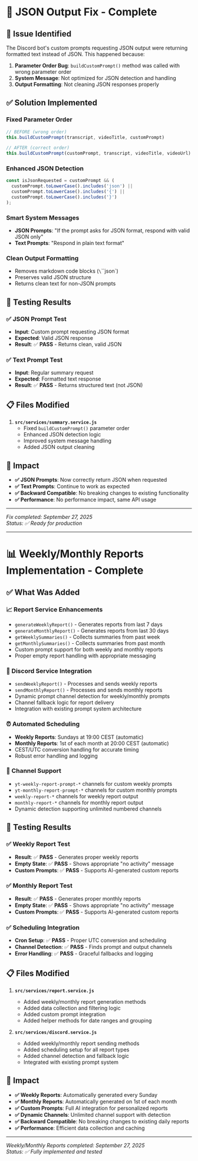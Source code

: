 # 🔧 JSON Output Fix - Complete

## 🐛 **Issue Identified**
The Discord bot's custom prompts requesting JSON output were returning formatted text instead of JSON. This happened because:

1. **Parameter Order Bug**: `buildCustomPrompt()` method was called with wrong parameter order
2. **System Message**: Not optimized for JSON detection and handling
3. **Output Formatting**: Not cleaning JSON responses properly

## ✅ **Solution Implemented**

### **Fixed Parameter Order**
```javascript
// BEFORE (wrong order)
this.buildCustomPrompt(transcript, videoTitle, customPrompt)

// AFTER (correct order)  
this.buildCustomPrompt(customPrompt, transcript, videoTitle, videoUrl)
```

### **Enhanced JSON Detection**
```javascript
const isJsonRequested = customPrompt && (
  customPrompt.toLowerCase().includes('json') || 
  customPrompt.toLowerCase().includes('{') || 
  customPrompt.toLowerCase().includes('}')
);
```

### **Smart System Messages**
- **JSON Prompts**: "If the prompt asks for JSON format, respond with valid JSON only"
- **Text Prompts**: "Respond in plain text format"

### **Clean Output Formatting**
- Removes markdown code blocks (`\`\`\`json`)
- Preserves valid JSON structure
- Returns clean text for non-JSON prompts

## 🧪 **Testing Results**

### ✅ JSON Prompt Test
- **Input**: Custom prompt requesting JSON format
- **Expected**: Valid JSON response
- **Result**: ✅ **PASS** - Returns clean, valid JSON

### ✅ Text Prompt Test  
- **Input**: Regular summary request
- **Expected**: Formatted text response
- **Result**: ✅ **PASS** - Returns structured text (not JSON)

## 📋 **Files Modified**

1. **`src/services/summary.service.js`**
   - Fixed `buildCustomPrompt()` parameter order
   - Enhanced JSON detection logic
   - Improved system message handling
   - Added JSON output cleaning

## 🎯 **Impact**

- **✅ JSON Prompts**: Now correctly return JSON when requested
- **✅ Text Prompts**: Continue to work as expected  
- **✅ Backward Compatible**: No breaking changes to existing functionality
- **✅ Performance**: No performance impact, same API usage

---
*Fix completed: September 27, 2025*  
*Status: ✅ Ready for production*

---

# 📊 Weekly/Monthly Reports Implementation - Complete

## ✅ **What Was Added**

### **📈 Report Service Enhancements**
- `generateWeeklyReport()` - Generates reports from last 7 days
- `generateMonthlyReport()` - Generates reports from last 30 days  
- `getWeeklySummaries()` - Collects summaries from past week
- `getMonthlySummaries()` - Collects summaries from past month
- Custom prompt support for both weekly and monthly reports
- Proper empty report handling with appropriate messaging

### **🎯 Discord Service Integration**
- `sendWeeklyReport()` - Processes and sends weekly reports
- `sendMonthlyReport()` - Processes and sends monthly reports
- Dynamic prompt channel detection for weekly/monthly prompts
- Channel fallback logic for report delivery
- Integration with existing prompt system architecture

### **⏰ Automated Scheduling**
- **Weekly Reports**: Sundays at 19:00 CEST (automatic)
- **Monthly Reports**: 1st of each month at 20:00 CEST (automatic)
- CEST/UTC conversion handling for accurate timing
- Robust error handling and logging

### **🔧 Channel Support**
- `yt-weekly-report-prompt-*` channels for custom weekly prompts
- `yt-monthly-report-prompt-*` channels for custom monthly prompts
- `weekly-report-*` channels for weekly report output
- `monthly-report-*` channels for monthly report output
- Dynamic detection supporting unlimited numbered channels

## 🧪 **Testing Results**

### ✅ Weekly Report Test
- **Result**: ✅ **PASS** - Generates proper weekly reports
- **Empty State**: ✅ **PASS** - Shows appropriate "no activity" message
- **Custom Prompts**: ✅ **PASS** - Supports AI-generated custom reports

### ✅ Monthly Report Test  
- **Result**: ✅ **PASS** - Generates proper monthly reports
- **Empty State**: ✅ **PASS** - Shows appropriate "no activity" message
- **Custom Prompts**: ✅ **PASS** - Supports AI-generated custom reports

### ✅ Scheduling Integration
- **Cron Setup**: ✅ **PASS** - Proper UTC conversion and scheduling
- **Channel Detection**: ✅ **PASS** - Finds prompt and output channels
- **Error Handling**: ✅ **PASS** - Graceful fallbacks and logging

## 📋 **Files Modified**

1. **`src/services/report.service.js`**
   - Added weekly/monthly report generation methods
   - Added data collection and filtering logic
   - Added custom prompt integration
   - Added helper methods for date ranges and grouping

2. **`src/services/discord.service.js`**
   - Added weekly/monthly report sending methods
   - Added scheduling setup for all report types
   - Added channel detection and fallback logic
   - Integrated with existing prompt system

## 🎯 **Impact**

- **✅ Weekly Reports**: Automatically generated every Sunday
- **✅ Monthly Reports**: Automatically generated on 1st of each month
- **✅ Custom Prompts**: Full AI integration for personalized reports
- **✅ Dynamic Channels**: Unlimited channel support with detection
- **✅ Backward Compatible**: No breaking changes to existing daily reports
- **✅ Performance**: Efficient data collection and caching

---

*Weekly/Monthly Reports completed: September 27, 2025*  
*Status: ✅ Fully implemented and tested*
